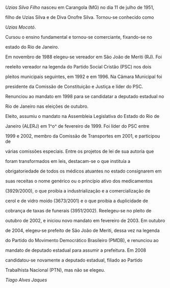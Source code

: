 

*Uzias Silva Filho* nasceu em Carangola (MG) no dia 11 de julho de 1951,

filho de Uzias Silva e de Diva Onofre Silva. Tornou-se conhecido como

*Uzias Mocotó*.



Cursou o ensino fundamental e tornou-se comerciante, fixando-se no

estado do Rio de Janeiro.



Em novembro de 1988 elegeu-se vereador em São João de Meriti (RJ). Foi

reeleito vereador na legenda do Partido Social Cristão (PSC) nos dois

pleitos municipais seguintes, em 1992 e em 1996. Na Câmara Municipal foi

presidente da Comissão de Constituição e Justiça e líder do PSC.

Renunciou ao mandato em 1998 para se candidatar a deputado estadual no

Rio de Janeiro nas eleições de outubro.



Eleito, assumiu o mandato na Assembleia Legislativa do Estado do Rio de

Janeiro (ALERJ) em 1^o^ de fevereiro de 1999. Foi líder do PSC entre

1999 e 2002, membro da Comissão de Transportes em 2001, e participou de

várias comissões especiais. Entre os projetos de lei de sua autoria que

foram transformados em leis, destacam-se o que instituía a

obrigatoriedade de todos os médicos atuantes no estado consignarem em

suas receitas o nome genérico ou o princípio ativo dos medicamentos

(3929/2000), o que proibia a industrialização e a comercialização de

cerol e de vidro moído (3673/2001) e o que proibia a duplicidade de

cobrança de taxas de funerais (3951/2002). Reelegeu-se no pleito de

outubro de 2002, e iniciou novo mandato em fevereiro de 2003. Em outubro

de 2004, elegeu-se prefeito de São João de Meriti, dessa vez na legenda

do Partido do Movimento Democrático Brasileiro (PMDB), e renunciou ao

mandato de deputado estadual para assumir a prefeitura. Em 2008

candidatou-se novamente a deputado estadual, filiado ao Partido

Trabalhista Nacional (PTN), mas não se elegeu.



*Tiago Alves Jaques*



